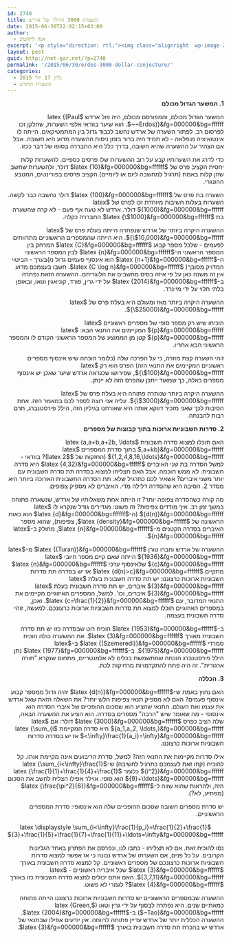 ```yaml
---
id: 2740
title: השערת 3000 הדולר של ארדש
date: 2015-06-30T22:02:15+03:00
author:
  - אנה ליזהטוב
excerpt: '<p style="direction: rtl;"><img class="alignright  wp-image-2806" src="http://net-gar.net/wp-content/uploads/2015/06/images-1-150x150.jpg" alt="images (1)" width="107" height="107" />במאמר זה של אנה ליזהטוב נפגוש את המשער המפורסם ביותר מאז ומעולם, ואת הפרסים שהוא נהג להציע לפותרי השערותיו.</p>'
layout: post
guid: http://net-gar.net/?p=2740
permalink: '/2015/06/30/erdos-3000-dollar-conjecture/'
categories:
  - גליון 17 יולי 2015
  - השערת החודש
---
```

<p style="direction: rtl;">
  <b>1. המשער הגדול מכולם</b>
</p>

<p style="direction: rtl;">
  המשער הגדול מכולם, והמפורסם מכולם, היה פול ארדש $latex {(Paul ~~Erdos)}&fg=000000&bg=ffffff$. הוא שיער בוודאי אלפי השערות, שחלקן זכו לפרסום רב. לפתור השערה של ארדש נחשב לכבוד גדול בין המתמטיקאים. הייתה לו אינטואיציה מופלאה - לא תמיד היה ברור בזמן ניסוח ההשערה מדוע היא חשובה. אבל אם הצהיר על ההשערה שהיא חשובה, בדרך כלל היא התבררה בסופו של דבר ככזו.
</p>

<p style="direction: rtl;">
  כדי לדרג את השערותיו קבע על רוב ההשערות שלו פרסים כספיים. להשערות קלות יחסית הקציב פרס של $latex {10}&fg=000000&bg=ffffff$ דולר, ולהשערות שחשב שהן קלות באמת (תרגיל למחשבה ליום או ליומיים) הקציב פרסים בפורינטים, המטבע ההונגרי.
</p>

<p style="direction: rtl;">
  השערה בת פרס של $latex {100}&fg=000000&bg=ffffff$ דולר נחשבה כבר לקשה. השערות בעלות חשיבות מיוחדת זכו לפרס של $latex {1000}&fg=000000&bg=ffffff$ דולר. ארדש לא טעה אף פעם - לא קרה שהשערה בת $latex {\$1000}&fg=000000&bg=ffffff$ התבררה כקלה.
</p>

<p style="direction: rtl;">
  ההשערה היקרה ביותר של ארדש שנפתרה הייתה בעלת פרס של $latex {\$10,000}&fg=000000&bg=ffffff$. היא הייתה שהמספרים הראשוניים מתרווחים לפעמים - שלכל מספר קבוע $latex {C}&fg=000000&bg=ffffff$ המרחק בין המספר הראשוני ה-$latex {n}&fg=000000&bg=ffffff$ לבין המספר הראשוני ה-$latex {n+1}&fg=000000&bg=ffffff$ הוא אינסוף פעמים גדול מ)בערך - הביטוי המדויק מסובך( $latex {C \log n}&fg=000000&bg=ffffff$. חשבו בעצמכם מדוע אין זה משנה כאן על פי איזה בסיס מחשבים את הלוגריתם. ההשערה הזאת נפתרה ב-$latex {2014}&fg=000000&bg=ffffff$ על ידי גרין, פורד, קוניאגין וטאו, ובאופן בלתי תלוי על ידי מיינרד.
</p>

<p style="direction: rtl;">
  ההשערה היקרה ביותר מאז ומעולם היא בעלת פרס של $latex {\$25000}&fg=000000&bg=ffffff$.
</p>

<p style="direction: rtl;">
  הוכיחו שיש רק מספר סופי של מספרים ראשוניים $latex {p}&fg=000000&bg=ffffff$ המקיימים את התנאי הבא: $latex {p}&fg=000000&bg=ffffff$ קטן מן הממוצע של המספר הראשוני הקודם לו והמספר הראשוני הבא אחריו.
</p>

<p style="direction: rtl;">
  זוהי השערה קצת מוזרה, כי על הפרכה שלה (כלומר הוכחה שיש אינסוף מספרים ראשוניים המקיימים את התנאי הזה) הפרס הוא רק $latex {\$100}&fg=000000&bg=ffffff$, שפירושו שכנראה ארדש שיער שאכן יש אינסוף מספרים כאלה, כך שמאוד ייתכן שהפרס הזה לא יינתן.
</p>

<p style="direction: rtl;">
  ההשערה היקרה ביותר שנותרה פתוחה היא בעלת פרס של $latex {\$3000}&fg=000000&bg=ffffff$. עליה אני רוצה לספר לכם במאמר הזה. אחת הסיבות לכך שאני מזכיר דווקא אותה היא שאורחנו בגיליון הזה, הילל פירסטנברג, תרם רבות להבנתה.
</p>

<p style="direction: rtl;">
  <b>2. סדרות חשבוניות ארוכות בתוך קבוצות של מספרים </b>
</p>

<p style="direction: rtl;">
  האם תוכלו למצוא סדרה חשבונית $latex {a,a+b,a+2b, \ldots ,a+kb}&fg=000000&bg=ffffff$ בתוך סדרת המספרים $latex {1,2,4,8,16,\ldots}&fg=000000&bg=ffffff$ (החזקות של $latex 2$)? בוודאי - למשל הסדרה בת שני האיברים $latex {4,32}&fg=000000&bg=ffffff$ היא סדרה חשבונית. לא ממש חוכמה. אבל האם תצליחו למצוא בסדרה תת סדרה חשבונית עם יותר משני איברים? אשאיר לכם כתרגיל שלא. תת הסדרה החשבונית הארוכה ביותר היא מסדר 2. הסיבה היא שהסדרה דלילה מדי. האיברים לא מספיק צפופים.
</p>

<p style="direction: rtl;">
  מה קורה כשהסדרה צפופה יותר? זו הייתה אחת משאלותיו של ארדש, שנשארה פתוחה במשך זמן רב. איך מודדים צפיפות? זה פשוט: מגדירים גודל שנקרא לו $latex {d(n)}&fg=000000&bg=ffffff$ (ה-$latex {d}&fg=000000&bg=ffffff$ הוא כאות הראשונה של $latex {density}&fg=000000&bg=ffffff$, צפיפות), שהוא מספר האיברים בסדרה הקטנים מ-$latex {n}&fg=000000&bg=ffffff$, מחולק ב-$latex {n}&fg=000000&bg=ffffff$.
</p>

<p style="direction: rtl;">
  ההשערה של ארדש וחברו טורן $latex {(Turan)}&fg=000000&bg=ffffff$ מ-$latex {1936}&fg=000000&bg=ffffff$ הייתה שאם קיים מספר חיובי $latex {c}&fg=000000&bg=ffffff$ שלאינסוף ערכי $latex {n}&fg=000000&bg=ffffff$ מתקיים $latex {d(n)>c}&fg=000000&bg=ffffff$ אז יש בסדרה תת סדרות חשבוניות ארוכות כרצוננו: יש תת סדרה חשבונית בעלת $latex {3}&fg=000000&bg=ffffff$ איברים, יש תת סדרה חשבונית בעלת $latex {3}&fg=000000&bg=ffffff$ איברים, וכו'. למשל, המספרים האיזוגיים מקיימים את התנאי המדובר, עם $latex {c=\frac{1}{2}}&fg=000000&bg=ffffff$. ואכן, במספרים האיזוגיים תוכלו למצוא תת סדרות חשבוניות ארוכות כרצונכם. למעשה, זוהי סדרה חשבונית בעצמה.
</p>

<p style="direction: rtl;">
  ב-$latex {1953}&fg=000000&bg=ffffff$ הוכיח רוט שבסדרה כזו יש תת סדרה חשבונית מאורך $latex {3}&fg=000000&bg=ffffff$. את ההשערה כולה הוכיח סמרדי $latex {(Szemeredi)}&fg=000000&bg=ffffff$ ב-$latex {1975}&fg=000000&bg=ffffff$. ב-$latex {1977}&fg=000000&bg=ffffff$ נתן הילל פירסטנברג הוכחה שמתשמשת בכלים לא אלמנטריים, מתחום שנקרא "תורה ארגודית". זה היה פתח להתקדמויות מרחיקות לכת.
</p>

<p style="direction: rtl;">
  <b>3. הכללה </b>
</p>

<p style="direction: rtl;">
  האם נחוץ באמת ש-$latex {d(n)}&fg=000000&bg=ffffff$ יהיה גדול ממספר קבוע אינסוף פעמים? האם לא מספיק תנאי צפיפות חלש יותר? את השאלה הזאת שאל ארדש את עצמו ואת העולם. התנאי שהציע הוא שסכום ההופכיים של איברי הסדרה הוא אינסופי - מה שאומר שיש "הרבה" מספרים בסדרה. הוא הציע את ההשערה הבאה, שלה הציב כפרס $latex {3000}&fg=000000&bg=ffffff$ דולר: אם $latex {a_1,a_2, \ldots,}&fg=000000&bg=ffffff$ היא סדרה המקיימת $latex {\sum_{i <\infty}\frac{1}{a_i}=\infty}&fg=000000&bg=ffffff$ אז יש בסדרה סדרות חשבוניות ארוכות כרצוננו.
</p>

<p style="direction: rtl;">
  אילו סדרות מקיימות את התנאי הזה? למשל, סדרת הריבועים אינה מקיימת אותו. קל להוכיח (קחו זאת לעצמכם כתרגיל לחשיבה) ש-$latex {\sum_{i<\infty}\frac{1}{i^2}}&fg=000000&bg=ffffff$ כלומר $latex {\frac{1}{1}+\frac{1}{4}+\frac{1}{9}+\ldots}&fg=000000&bg=ffffff$ הוא סופי. אוילר אפילו הצליח לחשב את הסכום הזה, ולהראות שהוא שווה ל-$latex {\frac{\pi^2}{6}}&fg=000000&bg=ffffff$ (מפתיע, לא?).
</p>

<p style="direction: rtl;">
  יש סדרת מספרים חשובה שסכום ההופכיים שלה הוא אינסופי: סדרת המספרים הראשוניים.
</p>

<p style="direction: rtl;" align="center">
  $latex \displaystyle \sum_{i<\infty}\frac{1}{p_i}=\frac{1}{2}+\frac{1}{3}+\frac{1}{5}+\frac{1}{7}+\frac{1}{11}+\ldots=\infty&fg=000000&bg=ffffff$
</p>

<p style="direction: rtl;">
  נסו להוכיח זאת. אם לא תצליחו - כתבו לנו, ונפרסם את הפתרון באחד הגליונות הקרובים. על כל פנים, אם השערתו של ארדש נכונה כי אז אפשר למצוא סדרות חשבוניות ארוכות כרצונכם של מספרים ראשוניים. קל למצוא סדרה חשבונית באורך $latex {3}&fg=000000&bg=ffffff$ שכל איבריה ראשוניים - $latex {3,7,11}&fg=000000&bg=ffffff$. האם אתם יכולים למצוא סדרה חשבונית כזו באורך $latex {4}&fg=000000&bg=ffffff$? לגמרי לא פשוט.
</p>

<p style="direction: rtl;">
  ההשערה שבמספרים הראשוניים יש סדרות חשבוניות ארוכות כרצוננו הייתה פתוחה כמאתיים שנים. היא נפתרה לבסוף על ידי גרין וטאו ($latex {Green, ~Tao}&fg=000000&bg=ffffff$) ב-$latex {2004}&fg=000000&bg=ffffff$. ההשערה הכללית יותר של ארדש עדיין פתוחה לרווחה. אין יודעים אפילו שבתנאי של ארדש יש בהכרח תת סדרה חשבונית באורך $latex {3}&fg=000000&bg=ffffff$.
</p>

<p style="direction: rtl;">